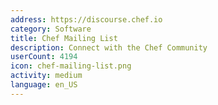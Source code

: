 ```yaml
---
address: https://discourse.chef.io
category: Software
title: Chef Mailing List
description: Connect with the Chef Community
userCount: 4194
icon: chef-mailing-list.png
activity: medium
language: en_US
---
```

